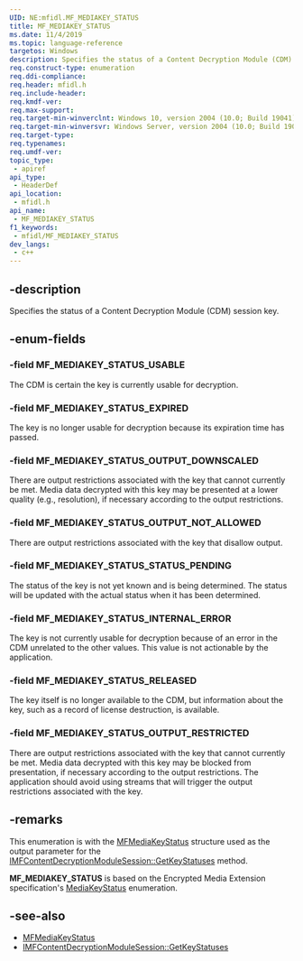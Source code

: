 ```yaml
---
UID: NE:mfidl.MF_MEDIAKEY_STATUS
title: MF_MEDIAKEY_STATUS
ms.date: 11/4/2019
ms.topic: language-reference
targetos: Windows
description: Specifies the status of a Content Decryption Module (CDM) session key.
req.construct-type: enumeration
req.ddi-compliance: 
req.header: mfidl.h
req.include-header: 
req.kmdf-ver: 
req.max-support: 
req.target-min-winverclnt: Windows 10, version 2004 (10.0; Build 19041)
req.target-min-winversvr: Windows Server, version 2004 (10.0; Build 19041)
req.target-type: 
req.typenames: 
req.umdf-ver: 
topic_type:
 - apiref
api_type:
 - HeaderDef
api_location:
 - mfidl.h
api_name:
 - MF_MEDIAKEY_STATUS
f1_keywords:
 - mfidl/MF_MEDIAKEY_STATUS
dev_langs:
 - c++
---
```


## -description

Specifies the status of a Content Decryption Module (CDM) session key.

## -enum-fields

### -field MF_MEDIAKEY_STATUS_USABLE

The CDM is certain the key is currently usable for decryption.

### -field MF_MEDIAKEY_STATUS_EXPIRED

The key is no longer usable for decryption because its expiration time has passed.

### -field MF_MEDIAKEY_STATUS_OUTPUT_DOWNSCALED

There are output restrictions associated with the key that cannot currently be met. Media data decrypted with this key may be presented at a lower quality (e.g., resolution), if necessary according to the output restrictions.

### -field MF_MEDIAKEY_STATUS_OUTPUT_NOT_ALLOWED

There are output restrictions associated with the key that disallow output.

### -field MF_MEDIAKEY_STATUS_STATUS_PENDING

The status of the key is not yet known and is being determined. The status will be updated with the actual status when it has been determined. 

### -field MF_MEDIAKEY_STATUS_INTERNAL_ERROR

The key is not currently usable for decryption because of an error in the CDM unrelated to the other values. This value is not actionable by the application. 

### -field MF_MEDIAKEY_STATUS_RELEASED

The key itself is no longer available to the CDM, but information about the key, such as a record of license destruction, is available. 

### -field MF_MEDIAKEY_STATUS_OUTPUT_RESTRICTED

There are output restrictions associated with the key that cannot currently be met. Media data decrypted with this key may be blocked from presentation, if necessary according to the output restrictions. The application should avoid using streams that will trigger the output restrictions associated with the key. 

## -remarks

This enumeration is with the [MFMediaKeyStatus](ns-mfidl-mfmediakeystatus) structure used as the output parameter for the [IMFContentDecryptionModuleSession::GetKeyStatuses](/windows/win32/api/mfcontentdecryptionmodule/nf-mfcontentdecryptionmodule-imfcontentdecryptionmodulesession-getkeystatuses) method.


**MF_MEDIAKEY_STATUS** is based on the Encrypted Media Extension specification's [MediaKeyStatus](https://www.w3.org/TR/2017/REC-encrypted-media-20170918/#dom-mediakeystatus) enumeration.


## -see-also

* [MFMediaKeyStatus](ns-mfidl-mfmediakeystatus)
* [IMFContentDecryptionModuleSession::GetKeyStatuses](/windows/win32/api/mfcontentdecryptionmodule/nf-mfcontentdecryptionmodule-imfcontentdecryptionmodulesession-getkeystatuses)


